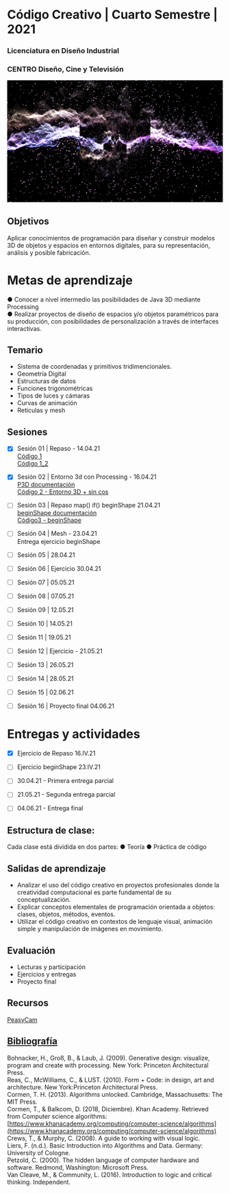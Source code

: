 # Código Creativo | Cuarto Semestre | 2021
### __Licenciatura en Diseño Industrial__  
### __CENTRO Diseño, Cine y Televisión__  


![portada](https://github.com/MarianneTeixido/ArteEnRed/blob/main/img/noche01.png)

## Objetivos 

Aplicar conocimientos de programación para diseñar y construir modelos 3D de objetos y espacios en entornos digitales, para su representación, análisis y posible fabricación.

# Metas de aprendizaje
● Conocer a nivel intermedio las posibilidades de Java 3D mediante Processing  
● Realizar proyectos de diseño de espacios y/o objetos paramétricos para su producción, con posibilidades de personalización a través de interfaces interactivas.  

## Temario

- Sistema de coordenadas y primitivos tridimencionales.
- Geometría Digital
- Estructuras de datos 
- Funciones trigonométricas
- Tipos de luces y cámaras
- Curvas de animación
- Retículas y mesh

## Sesiones 


- [X] Sesión 01 | Repaso - 14.04.21  
  [Código 1](https://gist.github.com/MarianneTeixido/f1a52af78ebad633e78dd06e70939c2c)  
  [Código 1_2](https://gist.github.com/MarianneTeixido/ac192f5a38922122419736c06412e3a6)  
  
  
- [X] Sesión 02 | Entorno 3d con Processing - 16.04.21   
  [P3D documentación](https://processing.org/tutorials/p3d/)  
  [Código 2 - Entorno 3D + sin cos](https://gist.github.com/MarianneTeixido/7089e9f044745dc0dd54c13d15299556)  
  
  
- [ ] Sesión 03 | Repaso map() if() beginShape 21.04.21  
  [beginShape documentación](https://processing.org/reference/beginShape_.html)  
  [Código3 - beginShape](https://gist.github.com/MarianneTeixido/ee23f860729b777bb269d153bad87f16)
    
  
- [ ] Sesión 04 | Mesh - 23.04.21  
  Entrega ejercicio beginShape 


- [ ] Sesión 05 | 28.04.21
- [ ] Sesión 06 | Ejercicio 30.04.21
- [ ] Sesión 07 | 05.05.21
- [ ] Sesión 08 | 07.05.21
- [ ] Sesión 09 | 12.05.21
- [ ] Sesión 10 | 14.05.21
- [ ] Sesión 11 | 19.05.21
- [ ] Sesión 12 | Ejercicio - 21.05.21
- [ ] Sesión 13 | 26.05.21
- [ ] Sesión 14 | 28.05.21
- [ ] Sesión 15 | 02.06.21
- [ ] Sesión 16 | Proyecto final 04.06.21

# Entregas y actividades 

- [X] Ejercicio de Repaso 16.IV.21
- [ ] Ejercicio beginShape 23.IV.21
- [ ] 30.04.21 - Primera entrega parcial 
- [ ] 21.05.21 - Segunda entrega parcial
- [ ] 04.06.21 - Entrega final 


## Estructura de clase:

Cada clase está dividida en dos partes:
● Teoría
● Práctica de código


## Salidas de aprendizaje

- Analizar el uso del código creativo en proyectos profesionales donde la creatividad computacional es parte fundamental de su conceptualización.
- Explicar conceptos elementales de programación orientada a objetos: clases, objetos, métodos, eventos.
- Utilizar el código creativo en contextos de lenguaje visual, animación simple y manipulación de imágenes en movimiento.

## Evaluación 

- Lecturas y participación  
- Ejercicios y entregas
- Proyecto final 

## Recursos 
[PeasyCam](http://mrfeinberg.com/peasycam/)

## [Bibliografía](https://drive.google.com/drive/folders/1AL_OvQOKRKF1Be9hGrXtFDG8qFC3daiQ?usp=sharing)

Bohnacker, H., Groß, B., & Laub, J. (2009). Generative design: visualize, program and create with processing. New York: Princeton Architectural Press.  
Reas, C., McWilliams, C., & LUST. (2010). Form + Code: in design, art and architecture. New York:Princeton Architectural Press.  
Cormen, T. H. (2013). Algorithms unlocked. Cambridge, Massachusetts: The MIT Press.  
Cormen, T., & Balkcom, D. (2018, Diciembre). Khan Academy. Retrieved from Computer science algorithms: [https://www.khanacademy.org/computing/computer-science/algorithms](https://www.khanacademy.org/computing/computer-science/algorithms)  
Crews, T., & Murphy, C. (2008). A guide to working with visual logic.  
Liers, F. (n.d.). Basic Introduction into Algorithms and Data. Germany: University of Cologne.  
Petzold, C. (2000). The hidden language of computer hardware and software. Redmond, Washington: Microsoft Press.  
Van Cleave, M., & Community, L. (2016). Introduction to logic and critical thinking. Independent.  

